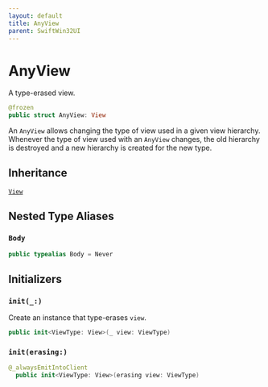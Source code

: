 ```yaml
---
layout: default
title: AnyView
parent: SwiftWin32UI
---
```

# AnyView

A type-erased view.

``` swift
@frozen
public struct AnyView: View 
```

An `AnyView` allows changing the type of view used in a given view
hierarchy. Whenever the type of view used with an `AnyView` changes, the old
hierarchy is destroyed and a new hierarchy is created for the new type.

## Inheritance

[`View`](https://compnerd.github.io/swift-win32/SwiftWin32UI/View)

## Nested Type Aliases

### `Body`

``` swift
public typealias Body = Never
```

## Initializers

### `init(_:)`

Create an instance that type-erases `view`.

``` swift
public init<ViewType: View>(_ view: ViewType) 
```

### `init(erasing:)`

``` swift
@_alwaysEmitIntoClient
  public init<ViewType: View>(erasing view: ViewType) 
```
